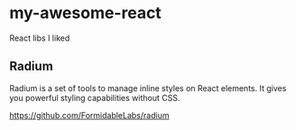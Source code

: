 # my-awesome-react
React libs I liked

## Radium

Radium is a set of tools to manage inline styles on React elements. It gives you powerful styling capabilities without CSS.

https://github.com/FormidableLabs/radium

